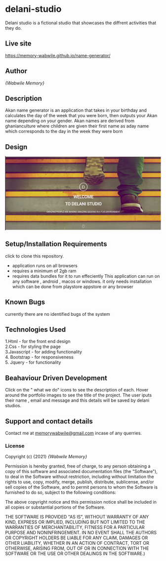 # delani-studio
 Delani studio is a fictional studio that showcases the diffrent activities that they do.
## Live site 
https://memory-wabwile.github.io/name-generator/
## Author 
*{Wabwile Memory}*
## Description
 Akan name generator is an application that takes in your birthday and calculates the day of the week that you were born, then outputs your Akan name depending on your gender. Akan names are derived from ghanianculture where children are given their first name as aday name which corresponds to the day in the week they were born 
## Design
<img src="images/screen1.jpeg" alt="">

## Setup/Installation Requirements
click to clone this repository.
* application runs on all browsers
* requires a minimum of 2gb ram
* requires data bundles for it to run effeciently
 This application can run on any software , android , macos or windows. it only needs installation which can be done from playstore appstore or any browser
## Known Bugs
currently there are no identified bugs of the system 
## Technologies Used
1.Html - for the front end design<br>
2.Css - for styling the page<br>
3.Javascript - for adding functionality<br>
4. Bootstrap - for responsiveness<br>
5. Jquery - for functionality<br>
## Beahaviour Driven Development
Click on the " what we do" icons to see the description of each.
Hover around the portfolio images to see the title of the project.
The user iputs their name , email and message and this details will be saved by delani studios.
## Support and contact details
Contact me at memorywabwile@gmail.com incase of any querries.
### License
Copyright (c) {2021} *{Wabwile Memory}*

Permission is hereby granted, free of charge, to any person obtaining a copy
of this software and associated documentation files (the "Software"), to deal
in the Software without restriction, including without limitation the rights
to use, copy, modify, merge, publish, distribute, sublicense, and/or sell
copies of the Software, and to permit persons to whom the Software is
furnished to do so, subject to the following conditions:

The above copyright notice and this permission notice shall be included in all
copies or substantial portions of the Software.

THE SOFTWARE IS PROVIDED "AS IS", WITHOUT WARRANTY OF ANY KIND, EXPRESS OR
IMPLIED, INCLUDING BUT NOT LIMITED TO THE WARRANTIES OF MERCHANTABILITY,
FITNESS FOR A PARTICULAR PURPOSE AND NONINFRINGEMENT. IN NO EVENT SHALL THE
AUTHORS OR COPYRIGHT HOLDERS BE LIABLE FOR ANY CLAIM, DAMAGES OR OTHER
LIABILITY, WHETHER IN AN ACTION OF CONTRACT, TORT OR OTHERWISE, ARISING FROM,
OUT OF OR IN CONNECTION WITH THE SOFTWARE OR THE USE OR OTHER DEALINGS IN THE
SOFTWARE.)

